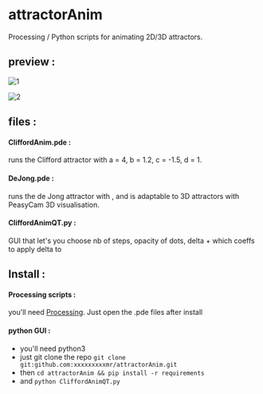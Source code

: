 # attractorAnim
Processing / Python scripts for animating 2D/3D attractors.

## preview :

![1](https://github.com/xxxxxxxxxmr/attractorAnim/assets/110829015/0389724b-0a2d-4954-b8d1-a1be42c8af6a)

![2](https://github.com/xxxxxxxxxmr/attractorAnim/assets/110829015/2a2f15a1-c9a7-4ec4-9f94-4a4a32e2e9ca)

## files :
#### CliffordAnim.pde :
runs the Clifford attractor with a = 4, b = 1.2, c = -1.5, d = 1.

#### DeJong.pde :
runs the de Jong attractor with , and is adaptable to 3D attractors with PeasyCam 3D visualisation.

#### CliffordAnimQT.py :
GUI that let's you choose nb of steps, opacity of dots, delta + which coeffs to apply delta to


## Install :

#### Processing scripts :
you'll need [Processing](https://processing.org/download). 
Just open the .pde files after install

#### python GUI :
- you'll need python3
- just git clone the repo `git clone git:github.com:xxxxxxxxxmr/attractorAnim.git`
- then `cd attractorAnim && pip install -r requirements`
- and `python CliffordAnimQT.py`
